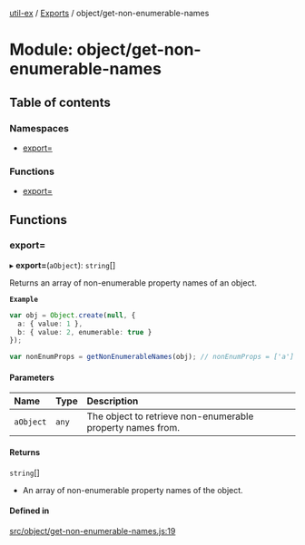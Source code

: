 [util-ex](../README.md) / [Exports](../modules.md) / object/get-non-enumerable-names

# Module: object/get-non-enumerable-names

## Table of contents

### Namespaces

- [export&#x3D;](object_get_non_enumerable_names.export_.md)

### Functions

- [export&#x3D;](object_get_non_enumerable_names.md#export&#x3D;)

## Functions

### export&#x3D;

▸ **export=**(`aObject`): `string`[]

Returns an array of non-enumerable property names of an object.

**`Example`**

```ts
var obj = Object.create(null, {
  a: { value: 1 },
  b: { value: 2, enumerable: true }
});

var nonEnumProps = getNonEnumerableNames(obj); // nonEnumProps = ['a']
```

#### Parameters

| Name | Type | Description |
| :------ | :------ | :------ |
| `aObject` | `any` | The object to retrieve non-enumerable property names from. |

#### Returns

`string`[]

- An array of non-enumerable property names of the object.

#### Defined in

[src/object/get-non-enumerable-names.js:19](https://github.com/snowyu/util-ex.js/blob/10dfb41/src/object/get-non-enumerable-names.js#L19)
